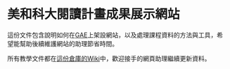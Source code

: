 # 美和科大閱讀計畫成果展示網站 #

這份文件包含說明如何在[GAE](https://appengine.google.com/ "Google App Engine")上架設網站，以及處理課程資料的方法與工具，希望能幫助後續維護網站的助理節省時間。

所有教學文件都在[這份倉庫的Wiki](https://github.com/Phate334/MeihoReadingProject104/wiki)中，歡迎接手的網頁助理繼續更新資料。